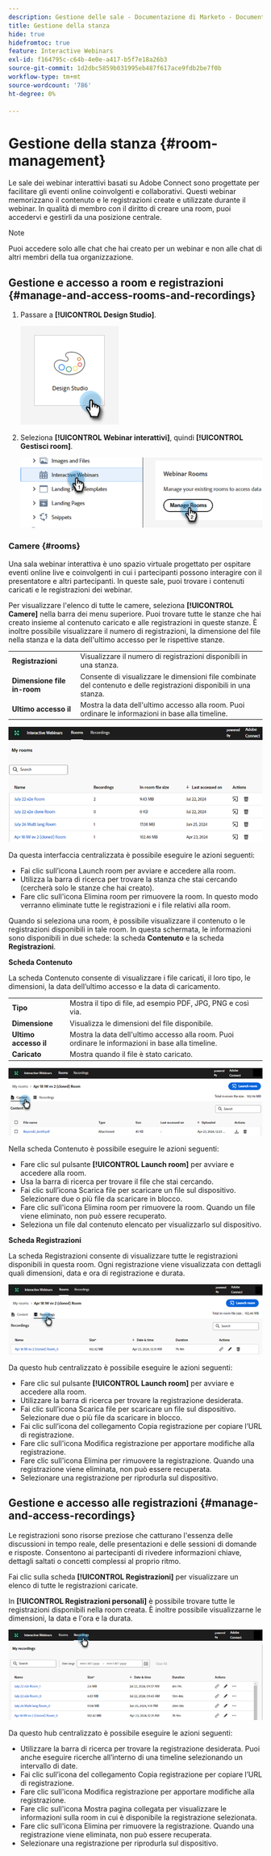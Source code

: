 ```yaml
---
description: Gestione delle sale - Documentazione di Marketo - Documentazione del prodotto
title: Gestione della stanza
hide: true
hidefromtoc: true
feature: Interactive Webinars
exl-id: f164795c-c64b-4e0e-a417-b5f7e18a26b3
source-git-commit: 1d2dbc5859b031995eb487f617ace9fdb2be7f0b
workflow-type: tm+mt
source-wordcount: '786'
ht-degree: 0%

---
```


# Gestione della stanza {#room-management}

Le sale dei webinar interattivi basati su Adobe Connect sono progettate per facilitare gli eventi online coinvolgenti e collaborativi. Questi webinar memorizzano il contenuto e le registrazioni create e utilizzate durante il webinar. In qualità di membro con il diritto di creare una room, puoi accedervi e gestirli da una posizione centrale.

>[!NOTE]
>
>Puoi accedere solo alle chat che hai creato per un webinar e non alle chat di altri membri della tua organizzazione.

## Gestione e accesso a room e registrazioni {#manage-and-access-rooms-and-recordings}

1. Passare a **[!UICONTROL Design Studio]**.

   ![](assets/room-management-1.png)

1. Seleziona **[!UICONTROL Webinar interattivi]**, quindi **[!UICONTROL Gestisci room]**.

   ![](assets/room-management-2.png)

### Camere {#rooms}

Una sala webinar interattiva è uno spazio virtuale progettato per ospitare eventi online live e coinvolgenti in cui i partecipanti possono interagire con il presentatore e altri partecipanti. In queste sale, puoi trovare i contenuti caricati e le registrazioni dei webinar.

Per visualizzare l&#39;elenco di tutte le camere, seleziona **[!UICONTROL Camere]** nella barra dei menu superiore. Puoi trovare tutte le stanze che hai creato insieme al contenuto caricato e alle registrazioni in queste stanze. È inoltre possibile visualizzare il numero di registrazioni, la dimensione del file nella stanza e la data dell&#39;ultimo accesso per le rispettive stanze.

<table><tbody>
  <tr>
    <td><b>Registrazioni</td>
    <td>Visualizzare il numero di registrazioni disponibili in una stanza.</td>
  </tr>
  <tr>
    <td><b>Dimensione file in-room</td>
    <td>Consente di visualizzare le dimensioni file combinate del contenuto e delle registrazioni disponibili in una stanza.</td>
  </tr>
  <tr>
    <td><b>Ultimo accesso il</td>
    <td>Mostra la data dell'ultimo accesso alla room. Puoi ordinare le informazioni in base alla timeline.</td>
  </tr>
</tbody>
</table>

![](assets/room-management-3.png)

Da questa interfaccia centralizzata è possibile eseguire le azioni seguenti:

* Fai clic sull’icona Launch room per avviare e accedere alla room.
* Utilizza la barra di ricerca per trovare la stanza che stai cercando (cercherà solo le stanze che hai creato).
* Fare clic sull&#39;icona Elimina room per rimuovere la room. In questo modo verranno eliminate tutte le registrazioni e i file relativi alla room.

Quando si seleziona una room, è possibile visualizzare il contenuto o le registrazioni disponibili in tale room. In questa schermata, le informazioni sono disponibili in due schede: la scheda **Contenuto** e la scheda **Registrazioni**.

**Scheda Contenuto**

La scheda Contenuto consente di visualizzare i file caricati, il loro tipo, le dimensioni, la data dell’ultimo accesso e la data di caricamento.

<table><tbody>
  <tr>
    <td><b>Tipo</td>
    <td>Mostra il tipo di file, ad esempio PDF, JPG, PNG e così via.</td>
  </tr>
  <tr>
    <td><b>Dimensione</td>
    <td>Visualizza le dimensioni del file disponibile.</td>
  </tr>
  <tr>
    <td><b>Ultimo accesso il</td>
    <td>Mostra la data dell'ultimo accesso alla room. Puoi ordinare le informazioni in base alla timeline.</td>
  </tr>
  <tr>
    <td><b>Caricato</td>
    <td>Mostra quando il file è stato caricato.</td>
  </tr>
</tbody>
</table>

![](assets/room-management-4.png)

Nella scheda Contenuto è possibile eseguire le azioni seguenti:

* Fare clic sul pulsante **[!UICONTROL Launch room]** per avviare e accedere alla room.
* Usa la barra di ricerca per trovare il file che stai cercando.
* Fai clic sull’icona Scarica file per scaricare un file sul dispositivo. Selezionare due o più file da scaricare in blocco.
* Fare clic sull&#39;icona Elimina room per rimuovere la room. Quando un file viene eliminato, non può essere recuperato.
* Seleziona un file dal contenuto elencato per visualizzarlo sul dispositivo.

**Scheda Registrazioni**

La scheda Registrazioni consente di visualizzare tutte le registrazioni disponibili in questa room. Ogni registrazione viene visualizzata con dettagli quali dimensioni, data e ora di registrazione e durata.

![](assets/room-management-5.png)

Da questo hub centralizzato è possibile eseguire le azioni seguenti:

* Fare clic sul pulsante **[!UICONTROL Launch room]** per avviare e accedere alla room.
* Utilizzare la barra di ricerca per trovare la registrazione desiderata.
* Fai clic sull’icona Scarica file per scaricare un file sul dispositivo. Selezionare due o più file da scaricare in blocco.
* Fai clic sull’icona del collegamento Copia registrazione per copiare l’URL di registrazione.
* Fare clic sull&#39;icona Modifica registrazione per apportare modifiche alla registrazione.
* Fare clic sull&#39;icona Elimina per rimuovere la registrazione. Quando una registrazione viene eliminata, non può essere recuperata.
* Selezionare una registrazione per riprodurla sul dispositivo.

## Gestione e accesso alle registrazioni {#manage-and-access-recordings}

Le registrazioni sono risorse preziose che catturano l&#39;essenza delle discussioni in tempo reale, delle presentazioni e delle sessioni di domande e risposte. Consentono ai partecipanti di rivedere informazioni chiave, dettagli saltati o concetti complessi al proprio ritmo.

Fai clic sulla scheda **[!UICONTROL Registrazioni]** per visualizzare un elenco di tutte le registrazioni caricate.

In **[!UICONTROL Registrazioni personali]** è possibile trovare tutte le registrazioni disponibili nella room creata. È inoltre possibile visualizzarne le dimensioni, la data e l&#39;ora e la durata.

![](assets/room-management-6.png)

Da questo hub centralizzato è possibile eseguire le azioni seguenti:

* Utilizzare la barra di ricerca per trovare la registrazione desiderata. Puoi anche eseguire ricerche all’interno di una timeline selezionando un intervallo di date.
* Fai clic sull’icona del collegamento Copia registrazione per copiare l’URL di registrazione.
* Fare clic sull&#39;icona Modifica registrazione per apportare modifiche alla registrazione.
* Fare clic sull&#39;icona Mostra pagina collegata per visualizzare le informazioni sulla room in cui è disponibile la registrazione selezionata.
* Fare clic sull&#39;icona Elimina per rimuovere la registrazione. Quando una registrazione viene eliminata, non può essere recuperata.
* Selezionare una registrazione per riprodurla sul dispositivo.
